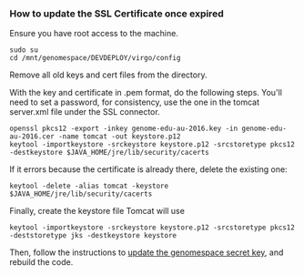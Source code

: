 ### How to update the SSL Certificate once expired

Ensure you have root access to the machine.

```
sudo su
cd /mnt/genomespace/DEVDEPLOY/virgo/config
```
Remove all old keys and cert files from the directory.

With the key and certificate in .pem format, do the following steps. You'll need to set a password, for consistency, use the one in the tomcat server.xml file under the SSL connector.
```
openssl pkcs12 -export -inkey genome-edu-au-2016.key -in genome-edu-au-2016.cer -name tomcat -out keystore.p12
keytool -importkeystore -srckeystore keystore.p12 -srcstoretype pkcs12 -destkeystore $JAVA_HOME/jre/lib/security/cacerts
```

If it errors because the certificate is already there, delete the existing one:

```
keytool -delete -alias tomcat -keystore $JAVA_HOME/jre/lib/security/cacerts
```

Finally, create the keystore file Tomcat will use
```
keytool -importkeystore -srckeystore keystore.p12 -srcstoretype pkcs12 -deststoretype jks -destkeystore keystore
```

Then, follow the instructions to [update the genomespace secret key](update_gs_key.md), and rebuild the code.
